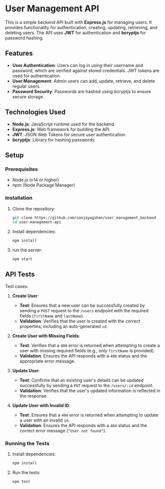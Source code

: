 # User Management API

This is a simple backend API built with **Express.js** for managing users. It provides functionality for authentication, creating, updating, retrieving, and deleting users. The API uses **JWT** for authentication and **bcryptjs** for password hashing.

## Features

- **User Authentication**: Users can log in using their username and password, which are verified against stored credentials. JWT tokens are used for authentication.
- **User Management**: Admin users can add, update, retrieve, and delete regular users.
- **Password Security**: Passwords are hashed using bcryptjs to ensure secure storage.

## Technologies Used

- **Node.js**: JavaScript runtime used for the backend.
- **Express.js**: Web framework for building the API.
- **JWT**: JSON Web Tokens for secure user authentication.
- **bcryptjs**: Library for hashing passwords.

## Setup

### Prerequisites

- Node.js (v14 or higher)
- npm (Node Package Manager)

### Installation

1. Clone the repository:
   ```bash
   git clone https://github.com/sanjayagihan/user_management_backend
   cd user-management-api

2. Install dependencies:
   ```bash
   npm install

3. run the server:
   ```bash
   npm start

## API Tests

Test cases:

1. **Create User**:
   - **Test**: Ensures that a new user can be successfully created by sending a `POST` request to the `/users` endpoint with the required fields (`firstName` and `lastName`).
   - **Validation**: Verifies that the user is created with the correct properties, including an auto-generated `id`.

2. **Create User with Missing Fields**:
   - **Test**: Verifies that a `400` error is returned when attempting to create a user with missing required fields (e.g., only `firstName` is provided).
   - **Validation**: Ensures the API responds with a `400` status and the appropriate error message.

3. **Update User**:
   - **Test**: Confirms that an existing user's details can be updated successfully by sending a `PUT` request to the `/users/:id` endpoint.
   - **Validation**: Verifies that the user's updated information is reflected in the response.

4. **Update User with Invalid ID**:
   - **Test**: Ensures that a `404` error is returned when attempting to update a user with an invalid `id`.
   - **Validation**: Ensures the API responds with a `404` status and the correct error message (`"User not found"`).

### Running the Tests

1. Install dependencies:
   ```bash
   npm install

1. Run the tests:
   ```bash
   npm test
